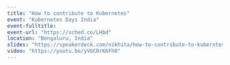 ```yaml
---
title: "How to contribute to Kubernetes"
event: "Kubernetes Days India"
event-fulltitle:
event-url: "https://sched.co/LHbd"
location: "Bengaluru, India"
slides: "https://speakerdeck.com/nikhita/how-to-contribute-to-kuberntes-kubernetes-days-india"
video: "https://youtu.be/yVOCRrK6Fh0"
---
```

